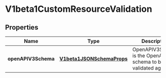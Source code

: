 
# V1beta1CustomResourceValidation

## Properties
Name | Type | Description | Notes
------------ | ------------- | ------------- | -------------
**openAPIV3Schema** | [**V1beta1JSONSchemaProps**](V1beta1JSONSchemaProps.md) | OpenAPIV3Schema is the OpenAPI v3 schema to be validated against. |  [optional]




